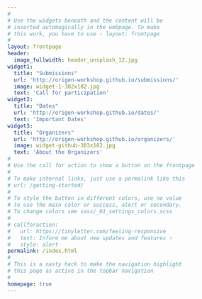 ```yaml
---
#
# Use the widgets beneath and the content will be
# inserted automagically in the webpage. To make
# this work, you have to use › layout: frontpage
#
layout: frontpage
header:
  image_fullwidth: header_unsplash_12.jpg
widget1:
  title: "Submissions"
  url: 'http://origen-workshop.github.io/submissions/'
  image: widget-1-302x182.jpg
  text: 'Call for participation'
widget2:
  title: "Dates"
  url: 'http://origen-workshop.github.io/dates/'
  text: 'Important Dates'
widget3:
  title: "Organizers"
  url: 'http://origen-workshop.github.io/organizers/'
  image: widget-github-303x182.jpg
  text: 'About the Organizers'
#
# Use the call for action to show a button on the frontpage
#
# To make internal links, just use a permalink like this
# url: /getting-started/
#
# To style the button in different colors, use no value
# to use the main color or success, alert or secondary.
# To change colors see sass/_01_settings_colors.scss
#
# callforaction:
#   url: https://tinyletter.com/feeling-responsive
#   text: Inform me about new updates and features ›
#   style: alert
permalink: /index.html
#
# This is a nasty hack to make the navigation highlight
# this page as active in the topbar navigation
#
homepage: true
---
```

